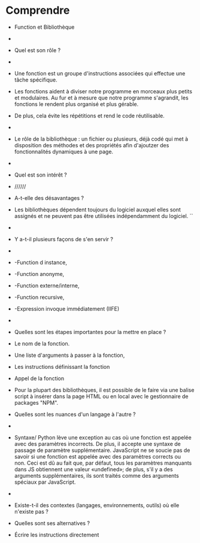 # Comprendre

* Function et Bibliothèque
* 
* Quel est son rôle ?
* 
* Une fonction est un groupe d'instructions associées qui effectue une tâche spécifique.
* Les fonctions aident à diviser notre programme en morceaux plus petits et modulaires. Au fur et à mesure que notre programme s'agrandit, les fonctions le rendent plus organisé et plus gérable.
* De plus, cela évite les répétitions et rend le code réutilisable.
* 
* Le rôle de la bibliothèque : un fichier ou plusieurs, déjà codé qui met à disposition des méthodes et des propriétés afin d'ajoutzer des fonctionnalités dynamiques à une page. 
* 
* Quel est son intérêt ?
* //////
* A-t-elle des désavantages ?
* Les bibliothèques dépendent toujours du logiciel auxquel elles sont assignés et ne peuvent pas être utilisées indépendamment du logiciel. ``
* 
* Y a-t-il plusieurs façons de s'en servir ?
* 
*    -Function d instance,
*    -Function anonyme,
*    -Function externe/interne,
*    -Function recursive,
*    -Expression invoque immédiatement (IIFE)
* 
* Quelles sont les étapes importantes pour la mettre en place ?

*   Le nom de la fonction.
*   Une liste d'arguments à passer à la fonction,
*   Les instructions définissant la fonction
*   Appel de la fonction 

* Pour la plupart des bibliothèques, il est possible de le faire via une balise script à insérer dans la page HTML ou en local avec le gestionnaire de packages "NPM". 

* Quelles sont les nuances d'un langage à l'autre ?
* 
*  Syntaxe/
   Python lève une exception au cas où une fonction est appelée avec des paramètres incorrects. De plus, il accepte une syntaxe de passage de paramètre      supplémentaire.
JavaScript ne se soucie pas de savoir si une fonction est appelée avec des paramètres corrects ou non. Ceci est dû au fait que, par défaut, tous les paramètres manquants dans JS obtiennent une valeur «undefined»; de plus, s'il y a des arguments supplémentaires, ils sont traités comme des arguments spéciaux par JavaScript.
* 
* Existe-t-il des contextes (langages, environnements, outils) où elle n'existe pas ?

* Quelles sont ses alternatives ?
* Écrire les instructions directement
